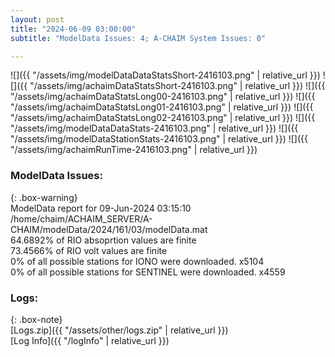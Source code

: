 ```yaml
---
layout: post
title: "2024-06-09 03:00:00"
subtitle: "ModelData Issues: 4; A-CHAIM System Issues: 0"

---
```


![]({{ "/assets/img/modelDataDataStatsShort-2416103.png" | relative_url }})
![]({{ "/assets/img/achaimDataStatsShort-2416103.png" | relative_url }})
![]({{ "/assets/img/achaimDataStatsLong00-2416103.png" | relative_url }})
![]({{ "/assets/img/achaimDataStatsLong01-2416103.png" | relative_url }})
![]({{ "/assets/img/achaimDataStatsLong02-2416103.png" | relative_url }})
![]({{ "/assets/img/modelDataDataStats-2416103.png" | relative_url }})
![]({{ "/assets/img/modelDataStationStats-2416103.png" | relative_url }})
![]({{ "/assets/img/achaimRunTime-2416103.png" | relative_url }})


### ModelData Issues:  
  
{: .box-warning}  
 ModelData report for 09-Jun-2024 03:15:10   
 /home/chaim/ACHAIM_SERVER/A-CHAIM/modelData/2024/161/03/modelData.mat   
 64.6892% of RIO absoprtion values are finite   
 73.4566% of RIO volt values are finite   
 0% of all possible stations for IONO were downloaded. x5104   
 0% of all possible stations for SENTINEL were downloaded. x4559   
  


### Logs:  
  
{: .box-note}  
[Logs.zip]({{ "/assets/other/logs.zip" | relative_url }})  
[Log Info]({{ "/logInfo" | relative_url }})  
